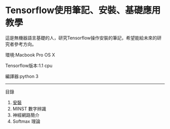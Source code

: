 Tensorflow使用筆記、安裝、基礎應用教學
===============================
這是無機器語言基礎的人，研究Tensorflow操作安裝的筆記，希望能給未來的研究者參考方向。

環境:Macbook Pro OS X

Tensorflow版本:1.1 cpu

編譯器:python 3

-----
目錄
1. [安裝](https://github.com/heinousdog/HowToUseTensorflowNote/tree/master/install)
2. MINST 數字辨識
3. 神經網路簡介
4. Softmax 理論
